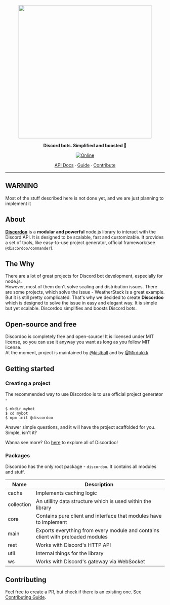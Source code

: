 <p align="center">
<img width="420" src="https://user-images.githubusercontent.com/44965055/113192570-98562000-9267-11eb-966f-ea562bbb1f85.png" alt="">
</p>
<p align="center">
<b>Discord bots. Simplified and boosted 🚀</b>
</p>

<p align="center">
  <a href="https://discord.gg/TFZtXeYVM5">
    <img 
      src="https://img.shields.io/discord/811663819721539674?color=purple&label=Discord&style=for-the-badge" 
      alt="Online"
    >
  </a>
</p> 

<p align="center">
<a href="https://discordoo.xyz/api">API Docs</a>
<span> · </span>
<a href="https://discordoo.xyz/guide">Guide</a>
<span> · </span>
<a href="https://github.com/Discordoo/discordoo/blob/master/CONTRIBUTING.md">Contribute</a>
</p> 


<hr>

## WARNING
Most of the stuff described here is not done yet, and we are just planning to implement it

## About
**[Discordoo](https://discordoo.xyz)** is a **modular and powerful** node.js library to interact with the Discord API.
It is designed to be scalable, fast and customizable.
It provides a set of tools, like easy-to-use project generator, official framework(see `@discordoo/commander`).

## The Why
There are a lot of great projects for Discord bot development, especially for node.js.  
However, most of them don't solve scaling and distribution issues. There are some
projects, which solve the issue - WeatherStack is a great example.
But it is still pretty complicated. That's why we decided to create **Discordoo** which is designed
to solve the issue in easy and elegant way. It is simple but yet scalable.
Discordoo simplifies and boosts Discord bots.

## Open-source and free
Discordoo is completely free and open-source! It is licensed under MIT license, so you can use it anyway you want as long
as you follow MIT license.  
At the moment, project is maintained by [@kislball](https://github.com/kislball) and by [@Mirdukkk](https://github.com/mirdukkk)

## Getting started

### Creating a project
The recommended way to use Discordoo is to use official project generator - 
```shell
$ mkdir mybot
$ cd mybot
$ npm init @discordoo 
```
Answer simple questions, and it will have the project scaffolded for you. Simple, isn't it?

Wanna see more? Go [here](https://discordoo.xyz/guide/getting-started) to explore all of Discordoo!

### Packages
Discordoo has the only root package - `discordoo`.
It contains all modules and stuff.

Name | Description
--- | ---
cache | Implements caching logic
collection | An utillity data structure which is used within the library
core | Contains pure client and interface that modules have to implement
main | Exports everything from every module and contains client with preloaded modules
rest | Works with Discord's HTTP API
util | Internal things for the library
ws | Works with Discord's gateway via WebSocket

## Contributing
Feel free to create a PR, but check if there is an existing one.
See [Contributing Guide](https://github.com/Discordoo/discordoo/blob/master/CONTRIBUTING.md).
